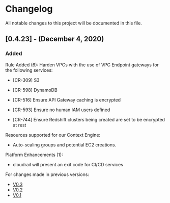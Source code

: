 # Changelog
All notable changes to this project will be documented in this file.
## [0.4.23] - (December 4, 2020)
### Added
Rule Added (6):
Harden VPCs with the use of VPC Endpoint gateways for the following services:
- [CR-309] S3
- [CR-598] DynamoDB

- [CR-516] Ensure API Gateway caching is encrypted
- [CR-593] Ensure no human IAM users defined
- [CR-744] Ensure Redshift clusters being created are set to be encrypted at rest

Resources supported for our Context Engine:
- Auto-scaling groups and potential EC2 creations.

Platform Enhancements (1):
- cloudrail will present an exit code for CI/CD services

For changes made in previous versions:
- [V0.3](https://github.com/indeni/cloudrail-demo/blob/v0.3/CHANGELOG.md)
- [V0.2](https://github.com/indeni/cloudrail-demo/blob/v0.2/CHANGELOG.md)
- [V0.1](https://github.com/indeni/cloudrail-demo/blob/v0.1/CHANGELOG.md)